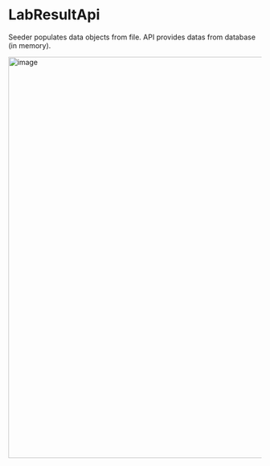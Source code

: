 # LabResultApi

Seeder populates data objects from file.
API provides datas from database (in memory).

<img width="1281" height="799" alt="image" src="https://github.com/user-attachments/assets/74129774-687a-419a-911c-5f14cad020c5" />
